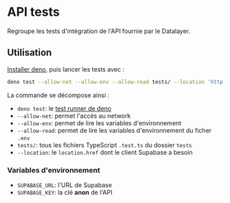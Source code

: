 # API tests

Regroupe les tests d'intégration de l'API fournie par le Datalayer.

## Utilisation

[Installer deno](https://deno.land/manual/getting_started/installation), puis
lancer les tests avec :

```sh
deno test --allow-net --allow-env --allow-read tests/ --location 'http://localhost'
```

La commande se décompose ainsi :

- `deno test`: le [test runner de deno](https://deno.land/manual/testing)
- `--allow-net`: permet l'accès au network
- `--allow-env`: permet de lire les variables d'environnement
- `--allow-read`: permet de lire les variables d'environnement du ficher `.env`
- `tests/`: tous les fichiers TypeScript `.test.ts` du dossier `tests`
- `--location`: le `location.href` dont le client Supabase a besoin

### Variables d'environnement

- `SUPABASE_URL`: l'URL de Supabase
- `SUPABASE_KEY`: la clé **anon** de l'API
